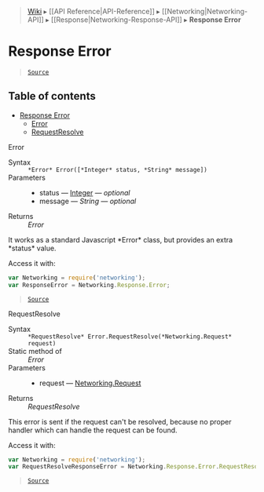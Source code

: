 > [Wiki](Home) ▸ [[API Reference|API-Reference]] ▸ [[Networking|Networking-API]] ▸ [[Response|Networking-Response-API]] ▸ **Response Error**

Response Error
==============

> [`Source`](/Neft-io/neft/blob/feb74662c4f7ee7aedc58bcb4488ea1b56f65be9/src/networking/response/error.litcoffee#response-error)

## Table of contents
* [Response Error](#response-error)
    * [Error](#error)
    * [RequestResolve](#requestresolve)

Error
<dl><dt>Syntax</dt><dd><code>&#x2A;Error&#x2A; Error([&#x2A;Integer&#x2A; status, &#x2A;String&#x2A; message])</code></dd><dt>Parameters</dt><dd><ul><li>status — <a href="/Neft-io/neft/wiki/Utils-API#isinteger">Integer</a> — <i>optional</i></li><li>message — <i>String</i> — <i>optional</i></li></ul></dd><dt>Returns</dt><dd><i>Error</i></dd></dl>
It works as a standard Javascript *Error* class, but provides an extra *status* value.

Access it with:
```javascript
var Networking = require('networking');
var ResponseError = Networking.Response.Error;
```

> [`Source`](/Neft-io/neft/blob/feb74662c4f7ee7aedc58bcb4488ea1b56f65be9/src/networking/response/error.litcoffee#error)

RequestResolve
<dl><dt>Syntax</dt><dd><code>&#x2A;RequestResolve&#x2A; Error.RequestResolve(&#x2A;Networking.Request&#x2A; request)</code></dd><dt>Static method of</dt><dd><i>Error</i></dd><dt>Parameters</dt><dd><ul><li>request — <a href="/Neft-io/neft/wiki/Networking-Request-API#class-request">Networking.Request</a></li></ul></dd><dt>Returns</dt><dd><i>RequestResolve</i></dd></dl>
This error is sent if the request can't be resolved,
because no proper handler which can handle the request can be found.

Access it with:
```javascript
var Networking = require('networking');
var RequestResolveResponseError = Networking.Response.Error.RequestResolve;
```

> [`Source`](/Neft-io/neft/blob/feb74662c4f7ee7aedc58bcb4488ea1b56f65be9/src/networking/response/error.litcoffee#requestresolve)

